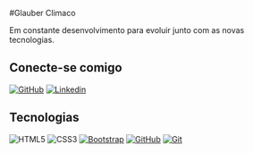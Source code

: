 #Glauber Climaco

Em constante desenvolvimento para evoluir junto com as novas tecnologias.

## Conecte-se comigo

[![GitHub](https://img.shields.io/badge/GitHub-000?style=for-the-badge&logo=github&logoColor=fff)](https://github.com/glauberclimaco)
[![Linkedin](https://img.shields.io/badge/Linkedin-000?style=for-the-badge&logo=linkedin&logoColor=fff)](https://linkedin.com/in/glauber-de-almeida-climaco-da-silva-539bb5105)

## Tecnologias

![HTML5](https://img.shields.io/badge/HTML-000?style=for-the-badge&logo=html5&logoColor=30A3DC)
![CSS3](https://img.shields.io/badge/CSS3-000?style=for-the-badge&logo=css3&logoColor=E94D5F)
[![Bootstrap](https://img.shields.io/badge/Bootstrap-000?style=for-the-badge&logo=bootstrap&logoColor=fff)](https://git-scm.com/doc)
[![GitHub](https://img.shields.io/badge/GitHub-000?style=for-the-badge&logo=github&logoColor=fff)](https://docs.github.com/)
[![Git](https://img.shields.io/badge/Git-000?style=for-the-badge&logo=git&logoColor=fff)](https://git-scm.com/doc)



